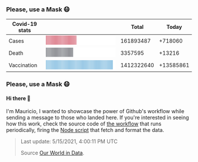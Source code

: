 
 
### Please, use a Mask 😷

| Covid-19 stats | | Total | Today |
|-----------------|-----------------------------|---------|---------|
| Cases | <img src="https://raw.githubusercontent.com/mdottavio/mdottavio/master/imgs/total.svg" width=100% style="min-width: 40px" /> | 161893487 | +718060 |
| Death | <img src="https://raw.githubusercontent.com/mdottavio/mdottavio/master/imgs/death.svg" width=100% style="min-width: 40px" /> | 3357595 | +13216 |
| Vaccination | <img src="https://raw.githubusercontent.com/mdottavio/mdottavio/master/imgs/vaccination.svg" width=100% style="min-width: 40px" /> | 1412322640 | +13585861 |

### Please, use a Mask 😷

#### Hi there 👋
I'm Mauricio, I wanted to showcase the power of Github's workflow while sending a message to those who landed here.
If you're interested in seeing how this work, check the source code of [the workflow](https://github.com/mdottavio/mdottavio/blob/master/.github/workflows/updateReadme.yml) that runs periodically, firing
the [Node script](https://github.com/mdottavio/mdottavio/tree/covidstats) that fetch and format the data.

> Last update: 5/15/2021, 4:00:11 PM UTC
>
> Source [Our World in Data](https://github.com/owid/covid-19-data).

 
